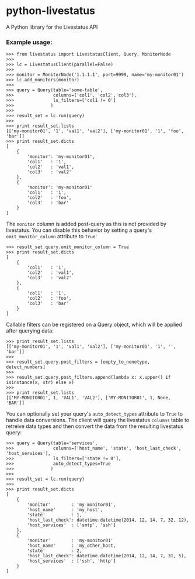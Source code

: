 python-livestatus
=================

A Python library for the Livestatus API

### Example usage:
```
>>> from livestatus import LivestatusClient, Query, MonitorNode
>>> 
>>> lc = LivestatusClient(parallel=False)
>>> 
>>> monitor = MonitorNode('1.1.1.1', port=9999, name='my-monitor01')
>>> lc.add_monitors(monitor)
>>> 
>>> query = Query(table='some-table',
>>>               columns=['col1', 'col2','col3'],
>>>               ls_filters=['col1 != 0']
>>>              )
>>> 
>>> result_set = lc.run(query)
>>> 
>>> print result_set.lists
[['my-monitor01', '1', 'val1', 'val2'], ['my-monitor01', '1', 'foo', 'bar']]
>>> print result_set.dicts
[
    {
        'monitor': 'my-monitor01',
        'col1'   : '1',
        'col2'   : 'val1',
        'col3'   : 'val2'
    },
    {
        'monitor': 'my-monitor01'
        'col1'   : '1',
        'col2'   : 'foo',
        'col3'   : 'bar'
    }
]
```

The `monitor` column is added post-query as this is not provided by livestatus. You can disable this behavior by setting a query's `omit_monitor_column` attribute to `True`:

```
>>> result_set.query.omit_monitor_column = True
>>> print result_set.dicts
[
    {
        'col1'   : '1',
        'col2'   : 'val1',
        'col3'   : 'val2'
    },
    {
        'col1'   : '1',
        'col2'   : 'foo',
        'col3'   : 'bar'
    }
]
```

Callable filters can be registered on a Query object, which will be applied after querying data:


```
>>> print result_set.lists
[['my-monitor01', '1', 'val1', 'val2'], ['my-monitor01', '1', '', 'bar']]
>>> 
>>> result_set.query.post_filters = [empty_to_nonetype, detect_numbers]
>>>
>>> result_set.query.post_filters.append(lambda x: x.upper() if isinstance(x, str) else x)
>>> 
>>> print result_set.lists
[['MY-MONITOR01', 1, 'VAL1', 'VAL2'], ['MY-MONITOR01', 1, None, 'BAR']]
```

You can optionally set your query's `auto_detect_types` attribute to `True` to handle data conversions. The client will query the livestatus `columns` table to retreive data types and then convert the data from the resulting livestatus query:

```
>>> query = Query(table='services',
>>>               columns=['host_name', 'state', 'host_last_check', 'host_services'],
>>>               ls_filters=['state != 0'],
>>>               auto_detect_types=True
>>>              )
>>> 
>>> result_set = lc.run(query)
>>> 
>>> print result_set.dicts
[
    {
        'monitor'        : 'my-monitor01',
        'host_name'      : 'my_host',
        'state'          : 1,
        'host_last_check': datetime.datetime(2014, 12, 14, 7, 32, 12),
        'host_services'  : ['smtp', 'ssh']
    },
    {
        'monitor'        : 'my-monitor01'
        'host_name'      : 'my_other_host,
        'state'          : 2,
        'host_last_check': datetime.datetime(2014, 12, 14, 7, 31, 5),
        'host_services'  : ['ssh', 'http']
    }
]
```
